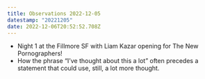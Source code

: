 ```yaml
---
title: Observations 2022-12-05
datestamp: "20221205"
date: 2022-12-06T20:52:52.708Z
---
```

- Night 1 at the Fillmore SF with Liam Kazar opening for The New Pornographers!
- How the phrase “I’ve thought about this a lot” often precedes a statement that could use, still, a lot more thought.
